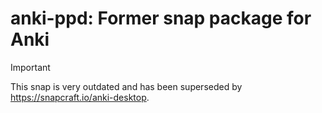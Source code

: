 # anki-ppd: Former snap package for Anki

> [!IMPORTANT]
> This snap is very outdated and has been superseded by https://snapcraft.io/anki-desktop.

